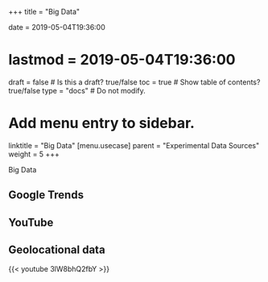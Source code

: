 +++
title = "Big Data"

date = 2019-05-04T19:36:00
# lastmod = 2019-05-04T19:36:00

draft = false  # Is this a draft? true/false
toc = true  # Show table of contents? true/false
type = "docs"  # Do not modify.

# Add menu entry to sidebar.
linktitle = "Big Data"
[menu.usecase]
  parent = "Experimental Data Sources"
  weight = 5
+++

Big Data 



## Google Trends

## YouTube

## Geolocational data

{{< youtube 3lW8bhQ2fbY >}}

